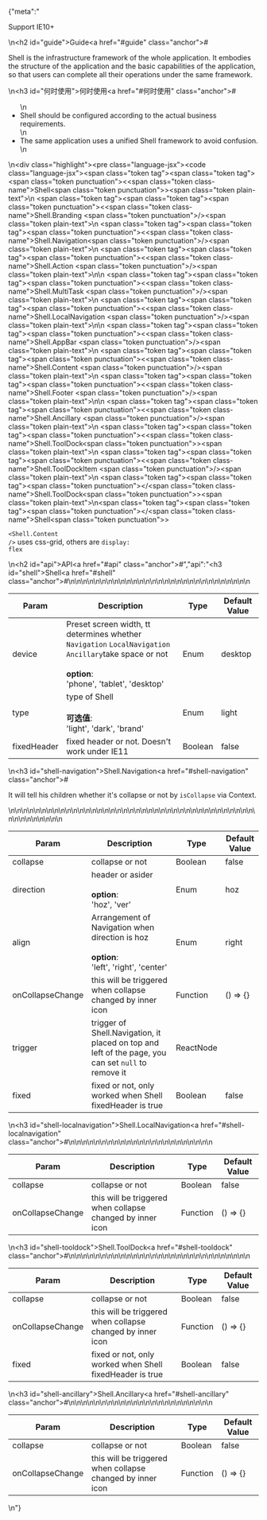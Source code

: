 {"meta":"<p>Support IE10+</p>\n<h2 id=\"guide\">Guide<a href=\"#guide\" class=\"anchor\">#</a></h2><p>Shell is the infrastructure framework of the whole application. It embodies the structure of the application and the basic capabilities of the application, so that users can complete all their operations under the same framework.</p>\n<h3 id=\"&#x4F55;&#x65F6;&#x4F7F;&#x7528;\">&#x4F55;&#x65F6;&#x4F7F;&#x7528;<a href=\"#&#x4F55;&#x65F6;&#x4F7F;&#x7528;\" class=\"anchor\">#</a></h3><ul>\n<li>Shell should be configured according to the actual business requirements.</li>\n<li>The same application uses a unified Shell framework to avoid confusion.</li>\n</ul>\n<div class=\"highlight\"><pre class=\"language-jsx\"><code class=\"language-jsx\"><span class=\"token tag\"><span class=\"token tag\"><span class=\"token punctuation\">&lt;</span><span class=\"token class-name\">Shell</span></span><span class=\"token punctuation\">&gt;</span></span><span class=\"token plain-text\">\n    </span><span class=\"token tag\"><span class=\"token tag\"><span class=\"token punctuation\">&lt;</span><span class=\"token class-name\">Shell.Branding</span></span> <span class=\"token punctuation\">/&gt;</span></span><span class=\"token plain-text\">\n    </span><span class=\"token tag\"><span class=\"token tag\"><span class=\"token punctuation\">&lt;</span><span class=\"token class-name\">Shell.Navigation</span></span><span class=\"token punctuation\">/&gt;</span></span><span class=\"token plain-text\">\n    </span><span class=\"token tag\"><span class=\"token tag\"><span class=\"token punctuation\">&lt;</span><span class=\"token class-name\">Shell.Action</span></span> <span class=\"token punctuation\">/&gt;</span></span><span class=\"token plain-text\">\n\n    </span><span class=\"token tag\"><span class=\"token tag\"><span class=\"token punctuation\">&lt;</span><span class=\"token class-name\">Shell.MultiTask</span></span> <span class=\"token punctuation\">/&gt;</span></span><span class=\"token plain-text\">\n    </span><span class=\"token tag\"><span class=\"token tag\"><span class=\"token punctuation\">&lt;</span><span class=\"token class-name\">Shell.LocalNavigation</span></span> <span class=\"token punctuation\">/&gt;</span></span><span class=\"token plain-text\">\n\n    </span><span class=\"token tag\"><span class=\"token tag\"><span class=\"token punctuation\">&lt;</span><span class=\"token class-name\">Shell.AppBar</span></span> <span class=\"token punctuation\">/&gt;</span></span><span class=\"token plain-text\">\n    </span><span class=\"token tag\"><span class=\"token tag\"><span class=\"token punctuation\">&lt;</span><span class=\"token class-name\">Shell.Content</span></span> <span class=\"token punctuation\">/&gt;</span></span><span class=\"token plain-text\">\n    </span><span class=\"token tag\"><span class=\"token tag\"><span class=\"token punctuation\">&lt;</span><span class=\"token class-name\">Shell.Footer</span></span> <span class=\"token punctuation\">/&gt;</span></span><span class=\"token plain-text\">\n\n    </span><span class=\"token tag\"><span class=\"token tag\"><span class=\"token punctuation\">&lt;</span><span class=\"token class-name\">Shell.Ancillary</span></span> <span class=\"token punctuation\">/&gt;</span></span><span class=\"token plain-text\">\n    </span><span class=\"token tag\"><span class=\"token tag\"><span class=\"token punctuation\">&lt;</span><span class=\"token class-name\">Shell.ToolDock</span></span><span class=\"token punctuation\">&gt;</span></span><span class=\"token plain-text\">\n        </span><span class=\"token tag\"><span class=\"token tag\"><span class=\"token punctuation\">&lt;</span><span class=\"token class-name\">Shell.ToolDockItem</span></span> <span class=\"token punctuation\">/&gt;</span></span><span class=\"token plain-text\">\n    </span><span class=\"token tag\"><span class=\"token tag\"><span class=\"token punctuation\">&lt;/</span><span class=\"token class-name\">Shell.ToolDock</span></span><span class=\"token punctuation\">&gt;</span></span><span class=\"token plain-text\">\n</span><span class=\"token tag\"><span class=\"token tag\"><span class=\"token punctuation\">&lt;/</span><span class=\"token class-name\">Shell</span></span><span class=\"token punctuation\">&gt;</span></span></code></pre></div><p><code>&lt;Shell.Content /&gt;</code> uses css-grid, others are <code>display: flex</code></p>\n<h2 id=\"api\">API<a href=\"#api\" class=\"anchor\">#</a></h2>","api":"<h3 id=\"shell\">Shell<a href=\"#shell\" class=\"anchor\">#</a></h3><table>\n<thead>\n<tr>\n<th>Param</th>\n<th>Description</th>\n<th>Type</th>\n<th>Default Value</th>\n</tr>\n</thead>\n<tbody>\n<tr>\n<td>device</td>\n<td>Preset screen width, tt determines whether <code>Navigation</code> <code>LocalNavigation</code> <code>Ancillary</code>take space or not<br><br><strong>option</strong>:<br>&apos;phone&apos;, &apos;tablet&apos;, &apos;desktop&apos;</td>\n<td>Enum</td>\n<td>desktop</td>\n</tr>\n<tr>\n<td>type</td>\n<td>type of Shell <br><br><strong>&#x53EF;&#x9009;&#x503C;</strong>:<br>&apos;light&apos;, &apos;dark&apos;, &apos;brand&apos;</td>\n<td>Enum</td>\n<td>light</td>\n</tr>\n<tr>\n<td>fixedHeader</td>\n<td>fixed header or not. Doesn&apos;t work under IE11</td>\n<td>Boolean</td>\n<td>false</td>\n</tr>\n</tbody>\n</table>\n<h3 id=\"shell-navigation\">Shell.Navigation<a href=\"#shell-navigation\" class=\"anchor\">#</a></h3><p>It will tell his children whether it&apos;s collapse or not by <code>isCollapse</code> via Context.</p>\n<table>\n<thead>\n<tr>\n<th>Param</th>\n<th>Description</th>\n<th>Type</th>\n<th>Default Value</th>\n</tr>\n</thead>\n<tbody>\n<tr>\n<td>collapse</td>\n<td>collapse or not</td>\n<td>Boolean</td>\n<td>false</td>\n</tr>\n<tr>\n<td>direction</td>\n<td>header or asider<br><br><strong>option</strong>:<br>&apos;hoz&apos;, &apos;ver&apos;</td>\n<td>Enum</td>\n<td>hoz</td>\n</tr>\n<tr>\n<td>align</td>\n<td>Arrangement of Navigation when direction is hoz<br><br><strong>option</strong>:<br>&apos;left&apos;, &apos;right&apos;, &apos;center&apos;</td>\n<td>Enum</td>\n<td>right</td>\n</tr>\n<tr>\n<td>onCollapseChange</td>\n<td>this will be triggered when collapse changed by inner icon</td>\n<td>Function</td>\n<td>() =&gt; {}</td>\n</tr>\n<tr>\n<td>trigger</td>\n<td>trigger of Shell.Navigation, it placed on top and left of the page, you can set <code>null</code> to remove it</td>\n<td>ReactNode</td>\n<td></td>\n</tr>\n<tr>\n<td>fixed</td>\n<td>fixed or not, only worked when Shell fixedHeader is true</td>\n<td>Boolean</td>\n<td>false</td>\n</tr>\n</tbody>\n</table>\n<h3 id=\"shell-localnavigation\">Shell.LocalNavigation<a href=\"#shell-localnavigation\" class=\"anchor\">#</a></h3><table>\n<thead>\n<tr>\n<th>Param</th>\n<th>Description</th>\n<th>Type</th>\n<th>Default Value</th>\n</tr>\n</thead>\n<tbody>\n<tr>\n<td>collapse</td>\n<td>collapse or not</td>\n<td>Boolean</td>\n<td>false</td>\n</tr>\n<tr>\n<td>onCollapseChange</td>\n<td>this will be triggered when collapse changed by inner icon</td>\n<td>Function</td>\n<td>() =&gt; {}</td>\n</tr>\n</tbody>\n</table>\n<h3 id=\"shell-tooldock\">Shell.ToolDock<a href=\"#shell-tooldock\" class=\"anchor\">#</a></h3><table>\n<thead>\n<tr>\n<th>Param</th>\n<th>Description</th>\n<th>Type</th>\n<th>Default Value</th>\n</tr>\n</thead>\n<tbody>\n<tr>\n<td>collapse</td>\n<td>collapse or not</td>\n<td>Boolean</td>\n<td>false</td>\n</tr>\n<tr>\n<td>onCollapseChange</td>\n<td>this will be triggered when collapse changed by inner icon</td>\n<td>Function</td>\n<td>() =&gt; {}</td>\n</tr>\n<tr>\n<td>fixed</td>\n<td>fixed or not, only worked when Shell fixedHeader is true</td>\n<td>Boolean</td>\n<td>false</td>\n</tr>\n</tbody>\n</table>\n<h3 id=\"shell-ancillary\">Shell.Ancillary<a href=\"#shell-ancillary\" class=\"anchor\">#</a></h3><table>\n<thead>\n<tr>\n<th>Param</th>\n<th>Description</th>\n<th>Type</th>\n<th>Default Value</th>\n</tr>\n</thead>\n<tbody>\n<tr>\n<td>collapse</td>\n<td>collapse or not</td>\n<td>Boolean</td>\n<td>false</td>\n</tr>\n<tr>\n<td>onCollapseChange</td>\n<td>this will be triggered when collapse changed by inner icon</td>\n<td>Function</td>\n<td>() =&gt; {}</td>\n</tr>\n</tbody>\n</table>\n"}